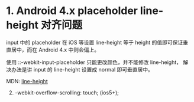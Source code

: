 # 1. Android 4.x placeholder line-height 对齐问题

input 中的 placeholder 在 iOS 等设置 line-height 等于 height 的值即可保证垂直居中，而在 Android 4.x 中则会偏上。

使用 ::-webkit-input-placeholder 只能更改颜色，并不能修改 line-height， 解决办法是讲 input 的 line-height 设置成 normal 即可垂直居中。

MDN: [line-height](https://developer.mozilla.org/en-US/docs/Web/CSS/line-height)


2. -webkit-overflow-scrolling: touch; (ios5+);